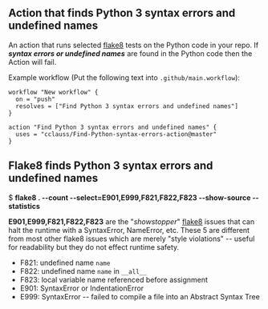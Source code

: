 ## Action that finds Python 3 syntax errors and undefined names
An action that runs selected [flake8](http://flake8.pycqa.org) tests on the Python code in your repo.
If ___syntax errors or undefined names___ are found in the Python code then the Action will fail.

Example workflow (Put the following text into `.github/main.workflow`):
```
workflow "New workflow" {
  on = "push"
  resolves = ["Find Python 3 syntax errors and undefined names"]
}

action "Find Python 3 syntax errors and undefined names" {
  uses = "cclauss/Find-Python-syntax-errors-action@master"
}
```
## Flake8 finds Python 3 syntax errors and undefined names
$ __flake8 . --count --select=E901,E999,F821,F822,F823 --show-source --statistics__

__E901,E999,F821,F822,F823__ are the "_showstopper_" [flake8](http://flake8.pycqa.org) issues that can halt the runtime with a SyntaxError, NameError, etc. These 5 are different from most other flake8 issues which are merely "style violations" -- useful for readability but they do not effect runtime safety.
* F821: undefined name `name`
* F822: undefined name `name` in `__all__`
* F823: local variable name referenced before assignment
* E901: SyntaxError or IndentationError
* E999: SyntaxError -- failed to compile a file into an Abstract Syntax Tree

